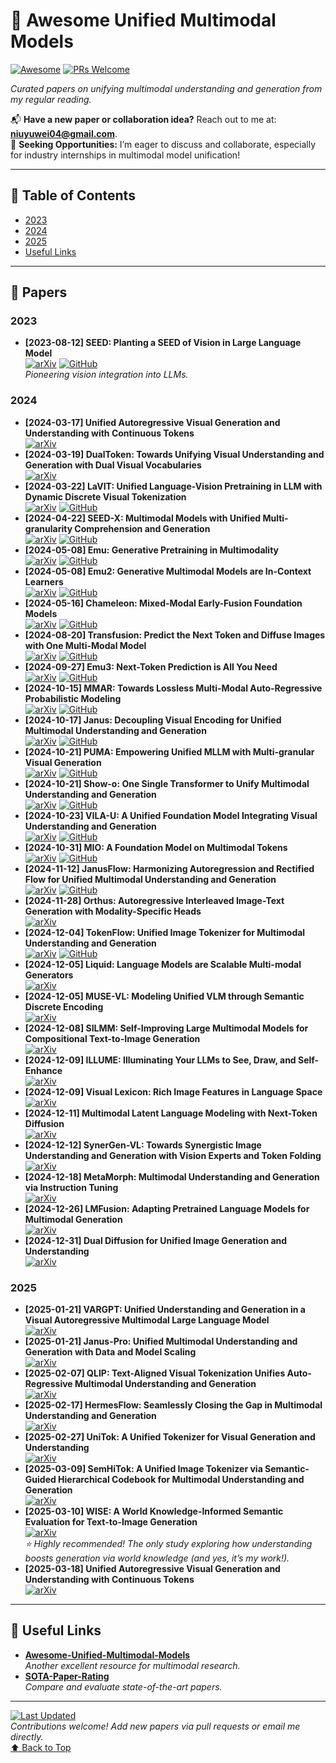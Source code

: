 <a name="top"></a>
# 🌟 Awesome Unified Multimodal Models
[![Awesome](https://img.shields.io/badge/Awesome-re-blue.svg)](https://awesome.re)
[![PRs Welcome](https://img.shields.io/badge/PRs-Welcome-green.svg)](https://github.com/showlab/Awesome-Unified-Multimodal-Models/pulls)

*Curated papers on unifying multimodal understanding and generation from my regular reading.*

📬 **Have a new paper or collaboration idea?** Reach out to me at: **niuyuwei04@gmail.com**.  
🤝 **Seeking Opportunities:** I’m eager to discuss and collaborate, especially for industry internships in multimodal model unification!

---

## 📑 Table of Contents
- [2023](#2023)
- [2024](#2024)
- [2025](#2025)
- [Useful Links](#useful-links)

---

## 📄 Papers

### 2023
- **[2023-08-12] SEED: Planting a SEED of Vision in Large Language Model**  
  [![arXiv](https://img.shields.io/badge/arXiv-2307.08041-red.svg)](https://arxiv.org/abs/2307.08041) [![GitHub](https://img.shields.io/badge/GitHub-SEED-black.svg)](https://github.com/AILab-CVC/SEED)  
  *Pioneering vision integration into LLMs.*

### 2024
- **[2024-03-17] Unified Autoregressive Visual Generation and Understanding with Continuous Tokens**  
  [![arXiv](https://img.shields.io/badge/arXiv-2503.13436-red.svg)](https://arxiv.org/abs/2503.13436)  
- **[2024-03-19] DualToken: Towards Unifying Visual Understanding and Generation with Dual Visual Vocabularies**  
  [![arXiv](https://img.shields.io/badge/arXiv-2503.14324-red.svg)](https://arxiv.org/abs/2503.14324)  
- **[2024-03-22] LaVIT: Unified Language-Vision Pretraining in LLM with Dynamic Discrete Visual Tokenization**  
  [![arXiv](https://img.shields.io/badge/arXiv-2309.04669-red.svg)](https://arxiv.org/abs/2309.04669) [![GitHub](https://img.shields.io/badge/GitHub-LaVIT-black.svg)](https://github.com/jy0205/LaVIT)  
- **[2024-04-22] SEED-X: Multimodal Models with Unified Multi-granularity Comprehension and Generation**  
  [![arXiv](https://img.shields.io/badge/arXiv-2404.14396-red.svg)](https://arxiv.org/abs/2404.14396) [![GitHub](https://img.shields.io/badge/GitHub-SEED--X-black.svg)](https://github.com/AILab-CVC/SEED-X)  
- **[2024-05-08] Emu: Generative Pretraining in Multimodality**  
  [![arXiv](https://img.shields.io/badge/arXiv-2307.05222-red.svg)](https://arxiv.org/abs/2307.05222) [![GitHub](https://img.shields.io/badge/GitHub-Emu-black.svg)](https://github.com/baaivision/Emu)  
- **[2024-05-08] Emu2: Generative Multimodal Models are In-Context Learners**  
  [![arXiv](https://img.shields.io/badge/arXiv-2312.13286-red.svg)](https://arxiv.org/abs/2312.13286) [![GitHub](https://img.shields.io/badge/GitHub-Emu2-black.svg)](https://github.com/baaivision/Emu2)  
- **[2024-05-16] Chameleon: Mixed-Modal Early-Fusion Foundation Models**  
  [![arXiv](https://img.shields.io/badge/arXiv-2405.09818-red.svg)](https://arxiv.org/abs/2405.09818) [![GitHub](https://img.shields.io/badge/GitHub-Chameleon-black.svg)](https://github.com/facebookresearch/chameleon)  
- **[2024-08-20] Transfusion: Predict the Next Token and Diffuse Images with One Multi-Modal Model**  
  [![arXiv](https://img.shields.io/badge/arXiv-2408.11039-red.svg)](https://arxiv.org/abs/2408.11039) [![GitHub](https://img.shields.io/badge/GitHub-Transfusion-black.svg)](https://github.com/lucidrains/transfusion-pytorch)  
- **[2024-09-27] Emu3: Next-Token Prediction is All You Need**  
  [![arXiv](https://img.shields.io/badge/arXiv-2409.18869-red.svg)](https://arxiv.org/abs/2409.18869) [![GitHub](https://img.shields.io/badge/GitHub-Emu3-black.svg)](https://github.com/baaivision/Emu3)  
- **[2024-10-15] MMAR: Towards Lossless Multi-Modal Auto-Regressive Probabilistic Modeling**  
  [![arXiv](https://img.shields.io/badge/arXiv-2410.10798-red.svg)](https://arxiv.org/abs/2410.10798) [![GitHub](https://img.shields.io/badge/GitHub-MMAR-black.svg)](https://github.com/ydcUstc/MMAR)  
- **[2024-10-17] Janus: Decoupling Visual Encoding for Unified Multimodal Understanding and Generation**  
  [![arXiv](https://img.shields.io/badge/arXiv-2410.13848-red.svg)](https://arxiv.org/abs/2410.13848) [![GitHub](https://img.shields.io/badge/GitHub-Janus-black.svg)](https://github.com/deepseek-ai/Janus)  
- **[2024-10-21] PUMA: Empowering Unified MLLM with Multi-granular Visual Generation**  
  [![arXiv](https://img.shields.io/badge/arXiv-2410.13861-red.svg)](https://arxiv.org/abs/2410.13861) [![GitHub](https://img.shields.io/badge/GitHub-PUMA-black.svg)](https://github.com/rongyaofang/PUMA)  
- **[2024-10-21] Show-o: One Single Transformer to Unify Multimodal Understanding and Generation**  
  [![arXiv](https://img.shields.io/badge/arXiv-2408.12528-red.svg)](https://arxiv.org/abs/2408.12528) [![GitHub](https://img.shields.io/badge/GitHub-Show--o-black.svg)](https://github.com/showlab/Show-o)  
- **[2024-10-23] VILA-U: A Unified Foundation Model Integrating Visual Understanding and Generation**  
  [![arXiv](https://img.shields.io/badge/arXiv-2409.04429-red.svg)](https://arxiv.org/abs/2409.04429) [![GitHub](https://img.shields.io/badge/GitHub-VILA--U-black.svg)](https://github.com/mit-han-lab/vila-u)  
- **[2024-10-31] MIO: A Foundation Model on Multimodal Tokens**  
  [![arXiv](https://img.shields.io/badge/arXiv-2409.17692-red.svg)](https://arxiv.org/abs/2409.17692) [![GitHub](https://img.shields.io/badge/GitHub-MIO-black.svg)](https://github.com/MIO-Team/MIO)  
- **[2024-11-12] JanusFlow: Harmonizing Autoregression and Rectified Flow for Unified Multimodal Understanding and Generation**  
  [![arXiv](https://img.shields.io/badge/arXiv-2411.07975-red.svg)](https://arxiv.org/abs/2411.07975) [![GitHub](https://img.shields.io/badge/GitHub-JanusFlow-black.svg)](https://github.com/deepseek-ai/Janus)  
- **[2024-11-28] Orthus: Autoregressive Interleaved Image-Text Generation with Modality-Specific Heads**  
  [![arXiv](https://img.shields.io/badge/arXiv-2412.00127-red.svg)](https://arxiv.org/abs/2412.00127)  
- **[2024-12-04] TokenFlow: Unified Image Tokenizer for Multimodal Understanding and Generation**  
  [![arXiv](https://img.shields.io/badge/arXiv-2412.03069-red.svg)](https://arxiv.org/abs/2412.03069) [![GitHub](https://img.shields.io/badge/GitHub-TokenFlow-black.svg)](https://github.com/ByteFlow-AI/TokenFlow)  
- **[2024-12-05] Liquid: Language Models are Scalable Multi-modal Generators**  
  [![arXiv](https://img.shields.io/badge/arXiv-2412.04332-red.svg)](https://arxiv.org/abs/2412.04332)  
- **[2024-12-05] MUSE-VL: Modeling Unified VLM through Semantic Discrete Encoding**  
  [![arXiv](https://img.shields.io/badge/arXiv-2411.17762-red.svg)](https://arxiv.org/abs/2411.17762)  
- **[2024-12-08] SILMM: Self-Improving Large Multimodal Models for Compositional Text-to-Image Generation**  
  [![arXiv](https://img.shields.io/badge/arXiv-2412.05818-red.svg)](https://arxiv.org/abs/2412.05818)  
- **[2024-12-09] ILLUME: Illuminating Your LLMs to See, Draw, and Self-Enhance**  
  [![arXiv](https://img.shields.io/badge/arXiv-2412.06673-red.svg)](https://arxiv.org/abs/2412.06673)  
- **[2024-12-09] Visual Lexicon: Rich Image Features in Language Space**  
  [![arXiv](https://img.shields.io/badge/arXiv-2412.06774-red.svg)](https://arxiv.org/abs/2412.06774)  
- **[2024-12-11] Multimodal Latent Language Modeling with Next-Token Diffusion**  
  [![arXiv](https://img.shields.io/badge/arXiv-2412.08635-red.svg)](https://arxiv.org/abs/2412.08635)  
- **[2024-12-12] SynerGen-VL: Towards Synergistic Image Understanding and Generation with Vision Experts and Token Folding**  
  [![arXiv](https://img.shields.io/badge/arXiv-2412.09604-red.svg)](https://arxiv.org/abs/2412.09604)  
- **[2024-12-18] MetaMorph: Multimodal Understanding and Generation via Instruction Tuning**  
  [![arXiv](https://img.shields.io/badge/arXiv-2412.14164-red.svg)](https://arxiv.org/abs/2412.14164)  
- **[2024-12-26] LMFusion: Adapting Pretrained Language Models for Multimodal Generation**  
  [![arXiv](https://img.shields.io/badge/arXiv-2412.15188-red.svg)](https://arxiv.org/abs/2412.15188)  
- **[2024-12-31] Dual Diffusion for Unified Image Generation and Understanding**  
  [![arXiv](https://img.shields.io/badge/arXiv-2501.00289-red.svg)](https://arxiv.org/abs/2501.00289)  

### 2025
- **[2025-01-21] VARGPT: Unified Understanding and Generation in a Visual Autoregressive Multimodal Large Language Model**  
  [![arXiv](https://img.shields.io/badge/arXiv-2501.12327-red.svg)](https://arxiv.org/abs/2501.12327)  
- **[2025-01-21] Janus-Pro: Unified Multimodal Understanding and Generation with Data and Model Scaling**  
  [![arXiv](https://img.shields.io/badge/arXiv-2501.17811-red.svg)](https://arxiv.org/abs/2501.17811)  
- **[2025-02-07] QLIP: Text-Aligned Visual Tokenization Unifies Auto-Regressive Multimodal Understanding and Generation**  
  [![arXiv](https://img.shields.io/badge/arXiv-2502.05178-red.svg)](https://arxiv.org/abs/2502.05178)  
- **[2025-02-17] HermesFlow: Seamlessly Closing the Gap in Multimodal Understanding and Generation**  
  [![arXiv](https://img.shields.io/badge/arXiv-2502.12148-red.svg)](https://arxiv.org/abs/2502.12148)  
- **[2025-02-27] UniTok: A Unified Tokenizer for Visual Generation and Understanding**  
  [![arXiv](https://img.shields.io/badge/arXiv-2502.20321-red.svg)](https://arxiv.org/abs/2502.20321)  
- **[2025-03-09] SemHiTok: A Unified Image Tokenizer via Semantic-Guided Hierarchical Codebook for Multimodal Understanding and Generation**  
  [![arXiv](https://img.shields.io/badge/arXiv-2503.06764-red.svg)](https://arxiv.org/abs/2503.06764)  
- **[2025-03-10] WISE: A World Knowledge-Informed Semantic Evaluation for Text-to-Image Generation**  
  [![arXiv](https://img.shields.io/badge/arXiv-2503.07265-red.svg)](https://arxiv.org/abs/2503.07265)  
  *⭐ Highly recommended! The only study exploring how understanding boosts generation via world knowledge (and yes, it’s my work!).*  
- **[2025-03-18] Unified Autoregressive Visual Generation and Understanding with Continuous Tokens**  
  [![arXiv](https://img.shields.io/badge/arXiv-2503.13436-red.svg)](https://arxiv.org/abs/2503.13436)  

---

## 🔗 Useful Links
- **[Awesome-Unified-Multimodal-Models](https://github.com/showlab/Awesome-Unified-Multimodal-Models)**  
  *Another excellent resource for multimodal research.*  
- **[SOTA-Paper-Rating](https://waynejin0918.github.io/SOTA-paper-rating.io/#)**  
  *Compare and evaluate state-of-the-art papers.*

---

[![Last Updated](https://img.shields.io/badge/Last%20Updated-March%2030,%202025-blue.svg)](https://github.com/showlab/Awesome-Unified-Multimodal-Models)  
*Contributions welcome! Add new papers via pull requests or email me directly.*  
[⬆ Back to Top](#top)
